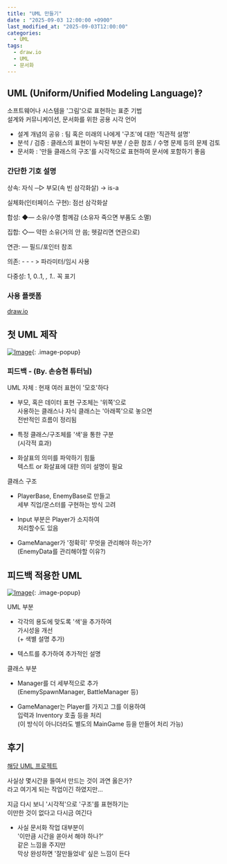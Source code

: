 ```yaml
---
title: "UML 만들기"
date : "2025-09-03 12:00:00 +0900"
last_modified_at: "2025-09-03T12:00:00"
categories:
  - UML
tags:
  - draw.io
  - UML
  - 문서화
---
```


## UML (Uniform/Unified Modeling Language)?
소프트웨어나 시스템을 '그림'으로 표현하는 표준 기법<br>
설계와 커뮤니케이션, 문서화를 위한 공용 시각 언어<br>

- 설계 개념의 공유 : 팀 혹은 미래의 나에게 '구조'에 대한 '직관적 설명'<br>
- 분석 / 검증 : 클래스의 표현이 누락된 부분 / 순환 참조 / 수명 문제 등의 문제 검토<br>
- 문서화 : '만들 클래스의 구조'를 시각적으로 표현하여 문서에 포함하기 좋음<br>

### 간단한 기호 설명
상속: 자식 ─▷ 부모(속 빈 삼각화살) → is-a<br>

실체화(인터페이스 구현): 점선 삼각화살<br>

합성: ◆— 소유/수명 함께감 (소유자 죽으면 부품도 소멸)<br>

집합: ◇— 약한 소유(거의 안 씀; 헷갈리면 연관으로)<br>

연관: — 필드/포인터 참조<br>

의존: - - - > 파라미터/임시 사용<br>

다중성: 1, 0..1, *, 1..* 꼭 표기<br>

### 사용 플랫폼

[draw.io](https://www.drawio.com/)<br>

## 첫 UML 제작


[![Image](https://github.com/user-attachments/assets/cd6a76e1-486f-4e13-841e-5f63d8d227c8)](https://github.com/user-attachments/assets/cd6a76e1-486f-4e13-841e-5f63d8d227c8){: .image-popup}

### 피드백 - (By. 손승현 튜터님)

UML 자체 : 현재 여러 표현이 '모호'하다<br>
- 부모, 혹은 데이터 표현 구조체는 '위쪽'으로<br>
  사용하는 클래스나 자식 클래스는 '아래쪽'으로 놓으면<br>
  전반적인 흐름이 정리됨<br>
- 특정 클래스/구조체를 '색'을 통한 구분<br>
  (시각적 효과)<br>

- 화살표의 의미를 파악하기 힘듦<br>
  텍스트 or 화살표에 대한 의미 설명이 필요<br>


클래스 구조<br>

- PlayerBase, EnemyBase로 만들고<br>
  세부 직업/몬스터를 구현하는 방식 고려<br>

- Input 부분은 Player가 소지하여<br>
  처리할수도 있음<br>

- GameManager가 '정확히' 무엇을 관리해야 하는가?<br>
  (EnemyData를 관리해야할 이유?)<br>


## 피드백 적용한 UML

[![Image](https://github.com/user-attachments/assets/6e9621df-b429-4dee-a38f-b10432854f58)](https://github.com/user-attachments/assets/6e9621df-b429-4dee-a38f-b10432854f58){: .image-popup}
<br>

UML 부분<br>

- 각각의 용도에 맞도록 '색'을 추가하여<br>
  가시성을 개선<br>
  (+ 색별 설명 추가)<br>

- 텍스트를 추가하여 추가적인 설명<br>

클래스 부분<br>

- Manager를 더 세부적으로 추가<br>
  (EnemySpawnManager, BattleManager 등)<br>

- GameManager는 Player를 가지고 그를 이용하여<br>
  입력과 Inventory 호출 등을 처리<br>
  (이 방식이 아니더라도 별도의 MainGame 등을 만들어 처리 가능)<br>



## 후기

[해당 UML 프로젝트](https://app.diagrams.net/#G1p9FV7qsxyYK5KyON9Qgbw5q-oTzeOcDd#%7B%22pageId%22%3A%22c4acf3e9-155e-7222-9cf6-157b1a14988f%22%7D)<br>

사실상 몇시간을 들여서 만드는 것이 과연 옳은가?<br>
라고 여기게 되는 작업이긴 하였지만...<br>

지금 다시 보니 '시각적'으로 '구조'를 표현하기는<br>
이만한 것이 없다고 다시금 여긴다<br>

- 사실 문서화 작업 대부분이<br>
  '이만큼 시간을 쏟아서 해야 하나?'<br>
  같은 느낌을 주지만<br>
  막상 완성하면 '잘만들었네' 싶은 느낌이 든다<br>
